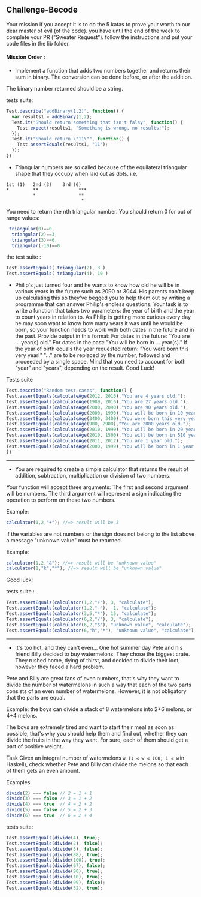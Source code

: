 ## Challenge-Becode

Your mission if you accept it is to do the 5 katas to prove your worth to our dear master of evil (of the code).
you have until the end of the week to complete your PR ("Sweater Request").
follow the instructions and put your code files in the lib folder.

#### Mission Order :

* Implement a function that adds two numbers together and returns their sum in binary. The conversion can be done before, or after the addition.

The binary number returned should be a string.

tests suite:

```js
Test.describe("addBinary(1,2)", function() {
  var results1 = addBinary(1,2);
  Test.it("Should return something that isn't falsy", function() {
    Test.expect(results1, "Something is wrong, no results!");
  });
  Test.it("Should return \"11\"", function() {
    Test.assertEquals(results1, "11");
  });
});
```
* Triangular numbers are so called because of the equilateral triangular shape that they occupy when laid out as dots. i.e.

```
1st (1)   2nd (3)    3rd (6)
*         **               ***
          *                **
                            *
 ```
You need to return the nth triangular number. You should return 0 for out of range values:
```js
 triangular(0)==0,
  triangular(2)==3,
  triangular(3)==6,
  triangular(-10)==0
```
the test suite :

```js
Test.assertEquals( triangular(2), 3 )
Test.assertEquals( triangular(4), 10 )
```
* Philip's just turned four and he wants to know how old he will be in various years in the future such as 2090 or 3044. His parents can't keep up calculating this so they've begged you to help them out by writing a programme that can answer Philip's endless questions.
Your task is to write a function that takes two parameters: the year of birth and the year to count years in relation to. As Philip is getting more curious every day he may soon want to know how many years it was until he would be born, so your function needs to work with both dates in the future and in the past.
Provide output in this format: For dates in the future: "You are ... year(s) old." For dates in the past: "You will be born in ... year(s)." If the year of birth equals the year requested return: "You were born this very year!"
"..." are to be replaced by the number, followed and proceeded by a single space. Mind that you need to account for both "year" and "years", depending on the result.
Good Luck!

Tests suite

```js
Test.describe("Random test cases", function() {
Test.assertEquals(calculateAge(2012, 2016),"You are 4 years old.");
Test.assertEquals(calculateAge(1989, 2016),"You are 27 years old.");
Test.assertEquals(calculateAge(2000, 2090),"You are 90 years old.");
Test.assertEquals(calculateAge(2000, 1990),"You will be born in 10 years.");
Test.assertEquals(calculateAge(3400, 3400),"You were born this very year!");
Test.assertEquals(calculateAge(900, 2900),"You are 2000 years old.");
Test.assertEquals(calculateAge(2010, 1990),"You will be born in 20 years.");
Test.assertEquals(calculateAge(2010, 1500),"You will be born in 510 years.");
Test.assertEquals(calculateAge(2011, 2012),"You are 1 year old.");
Test.assertEquals(calculateAge(2000, 1999),"You will be born in 1 year.");
})
```

---



* You are required to create a simple calculator that returns the result of addition, subtraction, multiplication or division of two numbers.

Your function will accept three arguments:
The first and second argument will be numbers.
The third argument will represent a sign indicating the operation to perform on these two numbers.

Example:

```js
calculator(1,2,"+"); //=> result will be 3
```
if the variables are not numbers or the sign does not belong to the list above a message "unknown value" must be returned.

Example:

```js
calculator(1,2,"&"); //=> result will be "unknown value"
calculator(1,"k","*"); //=> result will be "unknown value"
```
Good luck!

tests suite :

```js
Test.assertEquals(calculator(1,2,"+"), 3, "calculate");
Test.assertEquals(calculator(1,2,"-"), -1, "calculate");
Test.assertEquals(calculator(3,5,"*"), 15, "calculate");
Test.assertEquals(calculator(6,2,"/"), 3, "calculate");
Test.assertEquals(calculator(6,2,"$"), "unknown value", "calculate");
Test.assertEquals(calculator(6,"h","*"), "unknown value", "calculate");  
```
---

* It's too hot, and they can't even…
One hot summer day Pete and his friend Billy decided to buy watermelons. They chose the biggest crate. They rushed home, dying of thirst, and decided to divide their loot, however they faced a hard problem.

Pete and Billy are great fans of even numbers, that's why they want to divide the number of watermelons in such a way that each of the two parts consists of an even number of watermelons. However, it is not obligatory that the parts are equal.

Example: the boys can divide a stack of 8 watermelons into 2+6 melons, or 4+4 melons.

The boys are extremely tired and want to start their meal as soon as possible, that's why you should help them and find out, whether they can divide the fruits in the way they want. For sure, each of them should get a part of positive weight.

Task
Given an integral number of watermelons `w (1 ≤ w ≤ 100; 1 ≤ w` in Haskell), check whether Pete and Billy can divide the melons so that each of them gets an even amount.

Examples

```js
divide(2) === false // 2 = 1 + 1
divide(3) === false // 3 = 1 + 2
divide(4) === true  // 4 = 2 + 2
divide(5) === false // 5 = 2 + 3
divide(6) === true  // 6 = 2 + 4
```
tests suite:


```js
Test.assertEquals(divide(4), true);
Test.assertEquals(divide(2), false);
Test.assertEquals(divide(5), false);
Test.assertEquals(divide(88), true);
Test.assertEquals(divide(100), true);
Test.assertEquals(divide(67), false);
Test.assertEquals(divide(90), true);
Test.assertEquals(divide(10), true);
Test.assertEquals(divide(99), false);
Test.assertEquals(divide(32), true);
```
